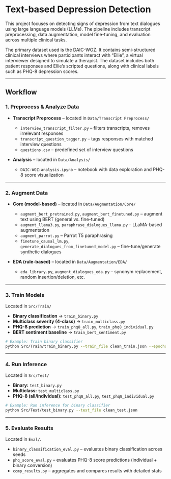 # Text-based Depression Detection

This project focuses on detecting signs of depression from text dialogues using large language models (LLMs). The pipeline includes transcript preprocessing, data augmentation, model fine-tuning, and evaluation across multiple clinical tasks.

The primary dataset used is the DAIC-WOZ. It contains semi-structured clinical interviews where participants interact with “Ellie”, a virtual interviewer designed to simulate a therapist. The dataset includes both patient responses and Ellie’s scripted questions, along with clinical labels such as PHQ-8 depression scores.

---

## Workflow

### 1. Preprocess & Analyze Data

* **Transcript Preprocess** – located in `Data/Transcript Preprocess/`

  * `interview_transcript_filter.py` – filters transcripts, removes irrelevant responses
  * `transcript_question_tagger.py` – tags responses with matched interview questions
  * `questions.csv` – predefined set of interview questions

* **Analysis** – located in `Data/Analysis/`

  * `DAIC-WOZ-analysis.ipynb` – notebook with data exploration and PHQ-8 score visualization

---

### 2. Augment Data

* **Core (model-based)** – located in `Data/Augmentation/Core/`

  * `augment_bert_pretrained.py`, `augment_bert_finetuned.py` – augment text using BERT (general vs. fine-tuned)
  * `augment_llama3.py`, `paraphrase_dialogues_llama.py` – LLaMA-based augmentation
  * `augment_parrot.py` – Parrot T5 paraphrasing
  * `finetune_causal_lm.py`, `generate_dialogues_from_finetuned_model.py` – fine-tune/generate synthetic dialogues

* **EDA (rule-based)** – located in `Data/Augmentation/EDA/`

  * `eda_library.py`, `augment_dialogues_eda.py` – synonym replacement, random insertion/deletion, etc.

---

### 3. Train Models

Located in `Src/Train/`

* **Binary classification** → `train_binary.py`
* **Multiclass severity (4-class)** → `train_multiclass.py`
* **PHQ-8 prediction** → `train_phq8_all.py`, `train_phq8_individual.py`
* **BERT sentiment baseline** → `train_bert_sentiment.py`

```bash
# Example: Train binary classifier
python Src/Train/train_binary.py --train_file clean_train.json --epochs 5
```

---

### 4. Run Inference

Located in `Src/Test/`

* **Binary:** `test_binary.py`
* **Multiclass:** `test_multiclass.py`
* **PHQ-8 (all/individual):** `test_phq8_all.py`, `test_phq8_individual.py`

```bash
# Example: Run inference for binary classifier
python Src/Test/test_binary.py --test_file clean_test.json
```

---

### 5. Evaluate Results

Located in `Eval/`.
* `binary_classification_eval.py` – evaluates binary classification across seeds
* `phq_score_eval.py` – evaluates PHQ-8 score predictions (individual + binary conversion)
* `comp_results.py` – aggregates and compares results with detailed stats